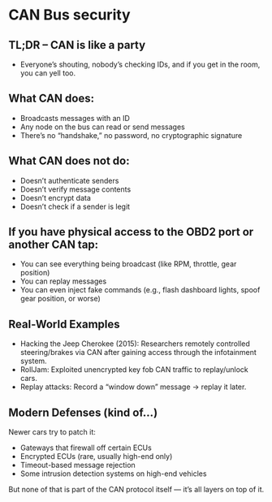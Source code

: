 # CAN Bus security

## TL;DR – CAN is like a party
- Everyone’s shouting, nobody’s checking IDs, and if you get in the room, you can yell too.

## What CAN does:
- Broadcasts messages with an ID
- Any node on the bus can read or send messages
- There’s no “handshake,” no password, no cryptographic signature

## What CAN does not do:
- Doesn’t authenticate senders
- Doesn’t verify message contents
- Doesn’t encrypt data
- Doesn’t check if a sender is legit


## If you have physical access to the OBD2 port or another CAN tap:
- You can see everything being broadcast (like RPM, throttle, gear position)
- You can replay messages
- You can even inject fake commands (e.g., flash dashboard lights, spoof gear position, or worse)


## Real-World Examples
- Hacking the Jeep Cherokee (2015): Researchers remotely controlled steering/brakes via CAN after gaining access through the infotainment system.
- RollJam: Exploited unencrypted key fob CAN traffic to replay/unlock cars.
- Replay attacks: Record a “window down” message → replay it later.


## Modern Defenses (kind of…)

Newer cars try to patch it:
- Gateways that firewall off certain ECUs
- Encrypted ECUs (rare, usually high-end only)
- Timeout-based message rejection
- Some intrusion detection systems on high-end vehicles

But none of that is part of the CAN protocol itself — it’s all layers on top of it.

